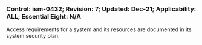 ### Control: ism-0432; Revision: 7; Updated: Dec-21; Applicability: ALL; Essential Eight: N/A
<p>Access requirements for a system and its resources are documented in its system security plan.</p>